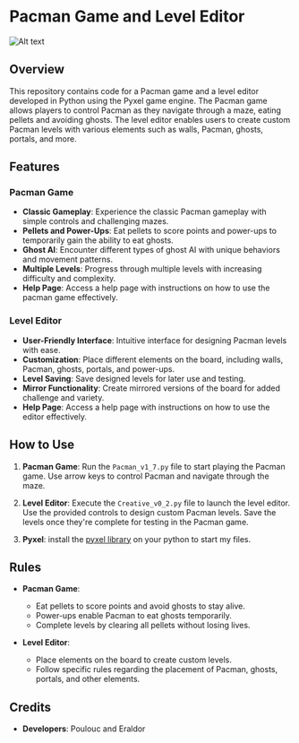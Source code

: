 # Pacman Game and Level Editor

![Alt text](https://assets.st-note.com/production/uploads/images/87259797/rectangle_large_type_2_d1c26071b75701d2324ba370eef40b4e.png?fit=bounds&quality=85&width=1280 "pyxel logo")

## Overview

This repository contains code for a Pacman game and a level editor developed in Python using the Pyxel game engine. The Pacman game allows players to control Pacman as they navigate through a maze, eating pellets and avoiding ghosts. The level editor enables users to create custom Pacman levels with various elements such as walls, Pacman, ghosts, portals, and more.

## Features

### Pacman Game

- **Classic Gameplay**: Experience the classic Pacman gameplay with simple controls and challenging mazes.
- **Pellets and Power-Ups**: Eat pellets to score points and power-ups to temporarily gain the ability to eat ghosts.
- **Ghost AI**: Encounter different types of ghost AI with unique behaviors and movement patterns.
- **Multiple Levels**: Progress through multiple levels with increasing difficulty and complexity.
- **Help Page**: Access a help page with instructions on how to use the pacman game effectively.


### Level Editor

- **User-Friendly Interface**: Intuitive interface for designing Pacman levels with ease.
- **Customization**: Place different elements on the board, including walls, Pacman, ghosts, portals, and power-ups.
- **Level Saving**: Save designed levels for later use and testing.
- **Mirror Functionality**: Create mirrored versions of the board for added challenge and variety.
- **Help Page**: Access a help page with instructions on how to use the editor effectively.

## How to Use

1. **Pacman Game**: Run the `Pacman_v1_7.py` file to start playing the Pacman game. Use arrow keys to control Pacman and navigate through the maze.

2. **Level Editor**: Execute the `Creative_v0_2.py` file to launch the level editor. Use the provided controls to design custom Pacman levels. Save the levels once they're complete for testing in the Pacman game.

3. **Pyxel**: install the [pyxel library](https://github.com/kitao/pyxel) on your python to start my files.

## Rules

- **Pacman Game**:
  - Eat pellets to score points and avoid ghosts to stay alive.
  - Power-ups enable Pacman to eat ghosts temporarily.
  - Complete levels by clearing all pellets without losing lives.

- **Level Editor**:
  - Place elements on the board to create custom levels.
  - Follow specific rules regarding the placement of Pacman, ghosts, portals, and other elements.

## Credits

- **Developers**: Poulouc and Eraldor
